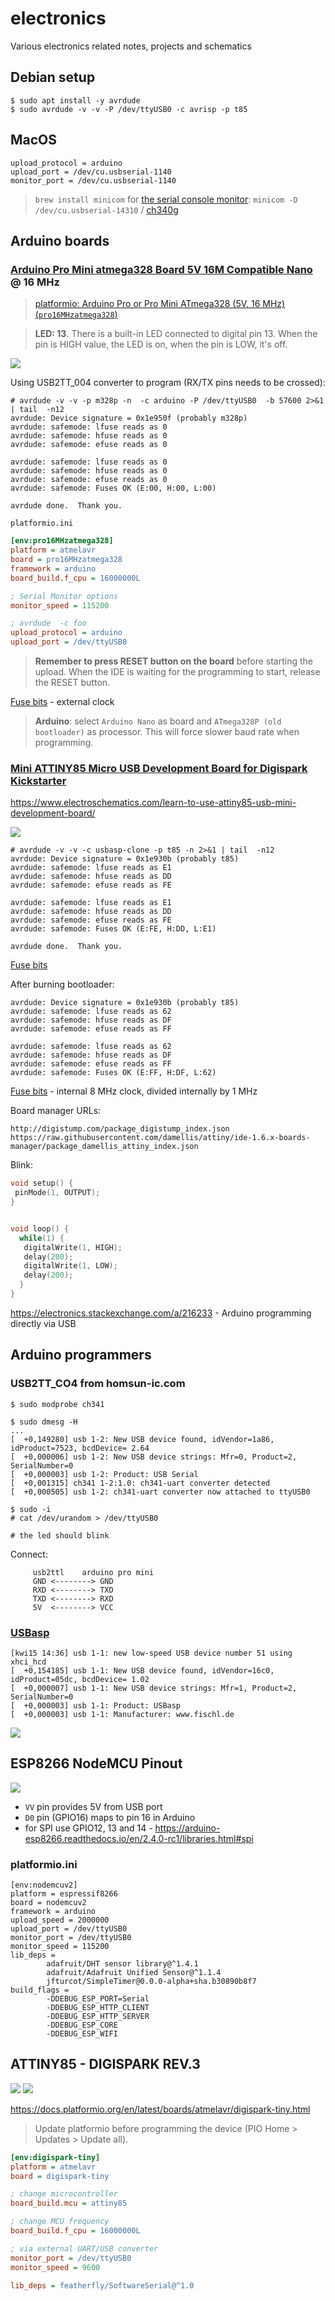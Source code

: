 # electronics
Various electronics related notes, projects and schematics


## Debian setup

```
$ sudo apt install -y avrdude
$ sudo avrdude -v -v -P /dev/ttyUSB0 -c avrisp -p t85 
```

## MacOS

```
upload_protocol = arduino
upload_port = /dev/cu.usbserial-1140
monitor_port = /dev/cu.usbserial-1140
```

> `brew install minicom` for [the serial console monitor](https://wiki.emacinc.com/wiki/Getting_Started_With_Minicom): `minicom -D /dev/cu.usbserial-14310` / [ch340g]([https://learn.sparkfun.com/tutorials/how-to-install-ch340-drivers/all](https://github.com/adrianmihalko/ch340g-ch34g-ch34x-mac-os-x-driver))

## Arduino boards

### [Arduino Pro Mini atmega328 Board 5V 16M Compatible Nano](https://store.arduino.cc/arduino-pro-mini) @ 16 MHz

> [platformio: Arduino Pro or Pro Mini ATmega328 (5V, 16 MHz) (`pro16MHzatmega328`)](https://docs.platformio.org/en/latest/boards/atmelavr/pro16MHzatmega328.html)

> **LED: 13**. There is a built-in LED connected to digital pin 13. When the pin is HIGH value, the LED is on, when the pin is LOW, it's off.

![](https://live.staticflickr.com/8252/8572012276_80391d0393_o_d.png)

Using USB2TT_004 converter to program (RX/TX pins needs to be crossed):

```
# avrdude -v -v -p m328p -n  -c arduino -P /dev/ttyUSB0  -b 57600 2>&1  | tail  -n12
avrdude: Device signature = 0x1e950f (probably m328p)
avrdude: safemode: lfuse reads as 0
avrdude: safemode: hfuse reads as 0
avrdude: safemode: efuse reads as 0

avrdude: safemode: lfuse reads as 0
avrdude: safemode: hfuse reads as 0
avrdude: safemode: efuse reads as 0
avrdude: safemode: Fuses OK (E:00, H:00, L:00)

avrdude done.  Thank you.
```

`platformio.ini`

```ini
[env:pro16MHzatmega328]
platform = atmelavr
board = pro16MHzatmega328
framework = arduino
board_build.f_cpu = 16000000L

; Serial Monitor options
monitor_speed = 115200

; avrdude  -c foo
upload_protocol = arduino
upload_port = /dev/ttyUSB0
```

> **Remember to press RESET button on the board** before starting the upload. When the IDE is waiting for the programming to start, release the RESET button.


[Fuse bits](http://eleccelerator.com/fusecalc/fusecalc.php?chip=atmega328p&LOW=00&HIGH=00&EXTENDED=00&LOCKBIT=FF) - external clock

> **Arduino**: select `Arduino Nano` as board and `ATmega328P (old bootloader)` as processor. This will force slower baud rate when programming.

### [Mini ATTINY85 Micro USB Development Board for Digispark Kickstarter](https://irishelectronics.ie/epages/950018241.sf/en_IE/?ObjectID=5295918)

https://www.electroschematics.com/learn-to-use-attiny85-usb-mini-development-board/

![](https://images-wixmp-ed30a86b8c4ca887773594c2.wixmp.com/i/0995f7a6-730b-48d0-8612-c4408d15e84d/dc7h4n3-51e6389c-5f86-4fb2-a7ad-34f75f672003.png)

```
# avrdude -v -v -c usbasp-clone -p t85 -n 2>&1 | tail  -n12
avrdude: Device signature = 0x1e930b (probably t85)
avrdude: safemode: lfuse reads as E1
avrdude: safemode: hfuse reads as DD
avrdude: safemode: efuse reads as FE

avrdude: safemode: lfuse reads as E1
avrdude: safemode: hfuse reads as DD
avrdude: safemode: efuse reads as FE
avrdude: safemode: Fuses OK (E:FE, H:DD, L:E1)

avrdude done.  Thank you.
```

[Fuse bits](http://eleccelerator.com/fusecalc/fusecalc.php?chip=attiny85&LOW=E1&HIGH=DD&EXTENDED=FE&LOCKBIT=FF)

After burning bootloader:

```
avrdude: Device signature = 0x1e930b (probably t85)
avrdude: safemode: lfuse reads as 62
avrdude: safemode: hfuse reads as DF
avrdude: safemode: efuse reads as FF

avrdude: safemode: lfuse reads as 62
avrdude: safemode: hfuse reads as DF
avrdude: safemode: efuse reads as FF
avrdude: safemode: Fuses OK (E:FF, H:DF, L:62)
```

[Fuse bits](http://eleccelerator.com/fusecalc/fusecalc.php?chip=attiny85&LOW=62&HIGH=DF&EXTENDED=FF&LOCKBIT=FF) - internal  8 MHz clock, divided internally by 1 MHz


Board manager URLs:

```
http://digistump.com/package_digistump_index.json
https://raw.githubusercontent.com/damellis/attiny/ide-1.6.x-boards-manager/package_damellis_attiny_index.json
```

Blink:

```c
void setup() {
 pinMode(1, OUTPUT);
}


void loop() {
  while(1) {
   digitalWrite(1, HIGH);
   delay(200);
   digitalWrite(1, LOW);
   delay(200);
  }
}
```

https://electronics.stackexchange.com/a/216233 - Arduino programming directly via USB

## Arduino programmers

### USB2TT_CO4 from homsun-ic.com

```
$ sudo modprobe ch341

$ sudo dmesg -H
...
[  +0,149280] usb 1-2: New USB device found, idVendor=1a86, idProduct=7523, bcdDevice= 2.64
[  +0,000006] usb 1-2: New USB device strings: Mfr=0, Product=2, SerialNumber=0
[  +0,000003] usb 1-2: Product: USB Serial
[  +0,001315] ch341 1-2:1.0: ch341-uart converter detected
[  +0,000505] usb 1-2: ch341-uart converter now attached to ttyUSB0

$ sudo -i
# cat /dev/urandom > /dev/ttyUSB0

# the led should blink

```

Connect:

```
     usb2ttl    arduino pro mini
     GND <--------> GND
     RXD <--------> TXD
     TXD <--------> RXD
     5V  <--------> VCC
```


### [USBasp](https://irishelectronics.ie/USB-ISP-AVR-Programmer-Adapter-51)

```
[kwi15 14:36] usb 1-1: new low-speed USB device number 51 using xhci_hcd
[  +0,154185] usb 1-1: New USB device found, idVendor=16c0, idProduct=05dc, bcdDevice= 1.02
[  +0,000007] usb 1-1: New USB device strings: Mfr=1, Product=2, SerialNumber=0
[  +0,000003] usb 1-1: Product: USBasp
[  +0,000003] usb 1-1: Manufacturer: www.fischl.de
```

![](https://raw.githubusercontent.com/macbre/electronics/master/pictures/IMG_20200419_164215.png)


## ESP8266 NodeMCU Pinout

![](https://lastminuteengineers.com/wp-content/uploads/arduino/ESP-12E-Development-Board-ESP8266-NodeMCU-Pinout.png)

* `VV` pin provides 5V from USB port
* `D0` pin (GPIO16) maps to pin 16 in Arduino
* for SPI use GPIO12, 13 and 14 - https://arduino-esp8266.readthedocs.io/en/2.4.0-rc1/libraries.html#spi

### platformio.ini

```
[env:nodemcuv2]
platform = espressif8266
board = nodemcuv2
framework = arduino
upload_speed = 2000000
upload_port = /dev/ttyUSB0
monitor_port = /dev/ttyUSB0
monitor_speed = 115200
lib_deps = 
        adafruit/DHT sensor library@^1.4.1
        adafruit/Adafruit Unified Sensor@^1.1.4
        jfturcot/SimpleTimer@0.0.0-alpha+sha.b30890b8f7
build_flags = 
        -DDEBUG_ESP_PORT=Serial
        -DDEBUG_ESP_HTTP_CLIENT
        -DDEBUG_ESP_HTTP_SERVER
        -DDEBUG_ESP_CORE
        -DDEBUG_ESP_WIFI
```

## ATTINY85 - DIGISPARK REV.3

![](https://makershop.ie/image/cache/catalog/p/00044/tiny-85-digispark-kickstarter-micro_main-0-550x550.jpg.webp)
![](https://images-wixmp-ed30a86b8c4ca887773594c2.wixmp.com/i/0995f7a6-730b-48d0-8612-c4408d15e84d/dc7h4n3-51e6389c-5f86-4fb2-a7ad-34f75f672003.png)

https://docs.platformio.org/en/latest/boards/atmelavr/digispark-tiny.html

> Update platformio before programming the device (PIO Home > Updates > Update all).

```ini
[env:digispark-tiny]
platform = atmelavr
board = digispark-tiny

; change microcontroller
board_build.mcu = attiny85

; change MCU frequency
board_build.f_cpu = 16000000L

; via external UART/USB converter
monitor_port = /dev/ttyUSB0
monitor_speed = 9600

lib_deps = featherfly/SoftwareSerial@^1.0
```
